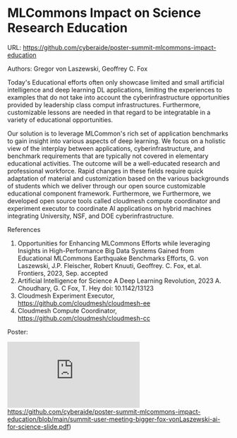 # MLCommons Impact on Science Research Education


URL: https://github.com/cyberaide/poster-summit-mlcommons-impact-education

Authors: Gregor von Laszewski, Geoffrey C. Fox

Today's Educational efforts often only showcase limited and small artificial intelligence and deep learning DL applications, limiting the experiences to examples that do not take into account the cyberinfrastructure opportunities provided by leadership class comput infrastructures. Furthermore, customizable lessons are needed in that regard to be integratable in a  variety of educational opportunities.

Our solution is to leverage MLCommon's rich set of application benchmarks to gain insight into various aspects of deep learning. 
We focus on a holistic view of the interplay between applications, cyberinfrastructure, and benchmark requirements that are typically not covered in elementary educational activities. The outcome will be a well-educated research and professional workforce.
Rapid changes in these fields require quick adaptation of material and customization based on the various backgrounds of students which we deliver through our open source customizable educational component framework. Furthermore, we 
Furthermore, we developed open source tools called cloudmesh compute coordinator and experiment executor to coordinate AI applications on hybrid machines integrating University, NSF, and DOE cyberinfrastructure.


References
1. Opportunities for Enhancing MLCommons Efforts while leveraging Insights in High-Performance Big Data Systems Gained from Educational MLCommons Earthquake Benchmarks Efforts, G. von Laszewski, J.P. Fleischer, Robert Knuuti, Geoffrey. C. Fox, et.al. Frontiers, 2023, Sep. accepted
2. Artificial Intelligence for Science A Deep Learning Revolution, 2023 A. Choudhary, G. C Fox, T. Hey doi: 10.1142/13123
3. Cloudmesh Experiment Executor, https://github.com/cloudmesh/cloudmesh-ee
4. Cloudmesh Compute Coordinator, https://github.com/cloudmesh/cloudmesh-cc

Poster:

![](https://github.com/cyberaide/poster-summit-mlcommons-impact-education/blob/main/summit-user-meeting-bigger-fox-vonLaszewski-ai-for-science-slide.pdf)https://github.com/cyberaide/poster-summit-mlcommons-impact-education/blob/main/summit-user-meeting-bigger-fox-vonLaszewski-ai-for-science-slide.pdf)

